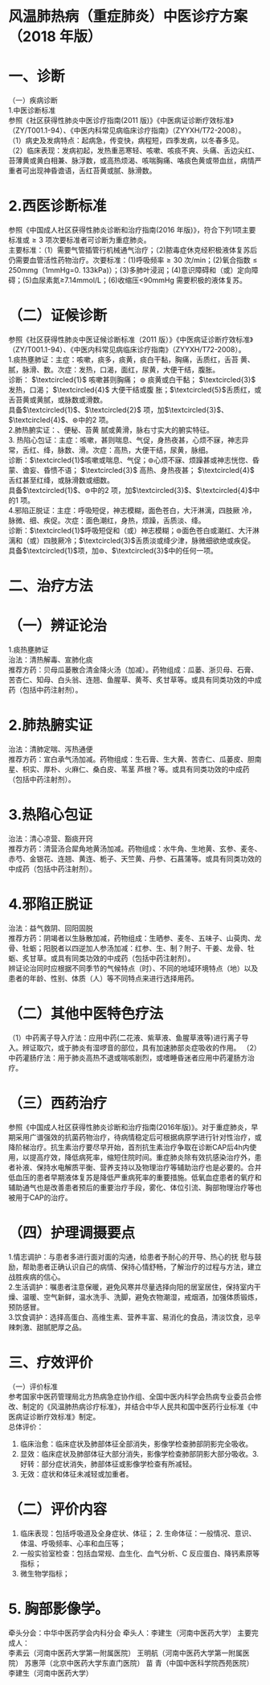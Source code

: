 # 风温肺热病（重症肺炎）中医诊疗方案 （2018 年版）  
# 一、诊断  
（一）疾病诊断  
1.中医诊断标准  
参照《社区获得性肺炎中医诊疗指南(2011 版)》《中医病证诊断疗效标准》（ZY/T001.1-94）、《中医内科常见病临床诊疗指南》（ZYYXH/T72-2008）。  
（1）病史及发病特点：起病急，传变快，病程短，四季发病，以冬春多见。  
（2）临床表现：发病初起，发热重恶寒轻、咳嗽、咳痰不爽、头痛、舌边尖红、苔薄黄或黄白相兼、脉浮数，或高热烦渴、咳喘胸痛、咯痰色黄或带血丝，病情严重者可出现神昏谵语，舌红苔黄或腻、脉滑数。  
# 2.西医诊断标准  
参照《中国成人社区获得性肺炎诊断和治疗指南(2016 年版)》，符合下列1项主要标准或${\geqslant}3$ 项次要标准者可诊断为重症肺炎。  
主要标准：（1）需要气管插管行机械通气治疗；（2)脓毒症休克经积极液体复苏后仍需要血管活性药物治疗。次要标准：(1)呼吸频率${\geqslant}30$ 次/min；(2)氧合指数${\leqslant}250\mathrm{mm}\mathrm{g}$（$1\mathrm{mmHg{=}}0.\ 133\mathrm{kPa})$）；(3)多肺叶浸润；(4)意识障碍和（或）定向障碍；(5)血尿素氮≥7.14mmol/L；(6)收缩压<90mmHg 需要积极的液体复苏。  
# （二）证候诊断  
参照《社区获得性肺炎中医证候诊断标准（2011 版）》《中医病证诊断疗效标准》（ZY/T001.1-94）、《中医内科常见病临床诊疗指南》（ZYYXH/T72-2008）。  
1.痰热壅肺证：主症：咳嗽，痰多，痰黄，痰白干黏，胸痛，舌质红，舌苔 黄、腻，脉滑、数。次症：发热，口渴，面红，尿黄，大便干结，腹胀。  
诊断： $\textcircled{1}$ 咳嗽甚则胸痛； $\circledcirc$ 痰黄或白干黏； $\textcircled{3}$ 发热，口渴； $\textcircled{4}$ 大便干结或腹 胀；$\textcircled{5}$舌质红，或舌苔黄或黄腻，或脉数或滑数。  
具备$\textcircled{1}$、$\textcircled{2}$ 项，加$\textcircled{3}$、$\textcircled{4}$、$\circledast$中的2 项。  
2.肺热腑实证：、便秘、苔黄 腻或黄滑，脉右寸实大的腑实特征。  
3. 热陷心包证：主症：咳嗽，甚则喘息、气促，身热夜甚，心烦不寐，神志异常，舌红、绛，脉数、滑。次症：高热，大便干结，尿黄，脉细。  
诊断：$\textcircled{1}$咳嗽或喘息、气促；$\circledcirc$心烦不寐、烦躁甚或神志恍惚、昏蒙、谵妄、昏愦不语； $\textcircled{3}$ 高热、身热夜甚； $\textcircled{4}$ 舌红甚至红绛，或脉滑数或细数。  
具备$\textcircled{1}$、$\circledcirc$中的2 项，加$\textcircled{3}$、$\textcircled{4}$中的1 项。  
4.邪陷正脱证：主症：呼吸短促，神志模糊，面色苍白，大汗淋漓，四肢厥 冷，脉微、细、疾促。次症：面色潮红，身热，烦躁，舌质淡、绛。  
诊断：$\textcircled{1}$呼吸短促和（或）神志模糊；$\circledcirc$面色苍白或潮红、大汗淋漓和（或）四肢厥冷；$\textcircled{3}$舌质淡或绛少津，脉微细欲绝或疾促。  
具备$\textcircled{1}$项，加$\circledcirc$、$\textcircled{3}$中的任何一项。  
# 二、治疗方法  
# （一）辨证论治  
1.痰热壅肺证  
治法：清热解毒、宣肺化痰  
推荐方药：贝母瓜蒌散合清金降火汤（加减）。药物组成：瓜蒌、浙贝母、石膏、苦杏仁、知母、白头翁、连翘、鱼腥草、黄芩、炙甘草等。或具有同类功效的中成药（包括中药注射剂）。  
# 2.肺热腑实证  
治法：清肺定喘、泻热通便  
推荐方药：宣白承气汤加减。药物组成：生石膏、生大黄、苦杏仁、瓜蒌皮、胆南星、枳实、厚朴、火麻仁、桑白皮、苇茎 芦根？等。或具有同类功效的中成药（包括中药注射剂）。  
# 3.热陷心包证  
治法：清心凉营、豁痰开窍  
推荐方药：清营汤合犀角地黄汤加减。药物组成：水牛角、生地黄、玄参、麦冬、赤芍、金银花、连翘、黄连、栀子、天竺黄、丹参、石菖蒲等。或具有同类功效的中成药（包括中药注射剂）。  
# 4.邪陷正脱证  
治法：益气救阴、回阳固脱  
推荐方药：阴竭者以生脉散加减，药物组成：生晒参、麦冬、五味子、山萸肉、龙骨、牡蛎；阳脱者以四逆加人参汤加减：红参、生、制？附子、干姜、龙骨、牡蛎、炙甘草。或具有同类功效的中成药（包括中药注射剂）。  
辨证论治同时应根据不同季节的气候特点（时）、不同的地域环境特点（地）以及患者的年龄、性别、体质（人）等不同特点来进行选择用药。  
# （二）其他中医特色疗法  
（1）中药离子导入疗法：应用中药(二花液、紫草液、鱼腥草液等)进行离子导入。辨证取穴，或于肺炎有湿啰音的部位，具有加速肺部炎症吸收的作用。 （2）中药灌肠疗法：用于肺炎高热不退或喘咳剧烈，或嗜睡昏迷者应用中药灌肠方治疗。  
# （三）西药治疗  
参照《中国成人社区获得性肺炎诊断和治疗指南(2016年版)》。对于重症肺炎，早期采用广谱强效的抗菌药物治疗，待病情稳定后可根据病原学进行针对性治疗，或降阶梯治疗。抗生素治疗要尽早开始，首剂抗生素治疗争取在诊断CAP后4h内使用，以提高疗效，降低病死率，缩短住院时间。重症肺炎除有效抗感染治疗外，患者补液、保持水电解质平衡、营养支持以及物理治疗等辅助治疗也是必要的。合并低血压的患者早期液体复苏是降低严重病死率的重要措施。低氧血症患者的氧疗和辅助通气也是改善患者预后的重要治疗手段，雾化、体位引流、胸部物理治疗等也被用于CAP的治疗。  
# （四）护理调摄要点  
1.情志调护：与患者多进行面对面的沟通，给患者予耐心的开导、热心的抚 慰与鼓励，帮助患者正确认识自己的病情、保持心情舒畅，了解治疗的过程与方法，建立战胜疾病的信心。  
2.生活调护：嘱患者注意保暖，避免风寒并尽量选择向阳的居室居住，保持室内干燥、温暖、空气新鲜，温水洗手、洗脚，避免衣物潮湿，戒烟酒，加强体质锻炼，预防感冒。  
3.饮食调护：选择高蛋白、高维生素、营养丰富、易消化的食品，清淡饮食，忌辛辣刺激、甜腻肥厚之品。  
# 三、疗效评价  
（一）评价标准  
参考国家中医药管理局北方热病急症协作组、全国中医内科学会热病专业委员会修改、制定的《风温肺热病诊疗标准》，并结合中华人民共和国中医药行业标准《中医病证诊断疗效标准》制定。  
总体评价：  
1. 临床治愈：临床症状及肺部体征全部消失，影像学检查肺部阴影完全吸收。  
2. 显效：临床症状及肺部体征大部分消失，影像学检查肺部阴影大部分吸收。3. 好转：部分症状消失，肺部体征或影像学检查有所减轻。  
4. 无效：症状和体征未减轻或加重者。  
# （二）评价内容  
1. 临床表现：包括呼吸道及全身症状、体征； 2. 生命体征：一般情况、意识、体温、呼吸频率、心率和血压等；  
3. 一般实验室检查：包括血常规、血生化、血气分析、C 反应蛋白、降钙素原等指标；  
4. 微生物学指标；  
# 5. 胸部影像学。  
牵头分会：中华中医药学会内科分会 牵头人：李建生（河南中医药大学） 主要完成人：  
李素云（河南中医药大学第一附属医院） 王明航（河南中医药大学第一附属医院） 苏惠萍（北京中医药大学东直门医院） 苗 青（中国中医科学院西苑医院） 李建生（河南中医药大学）  